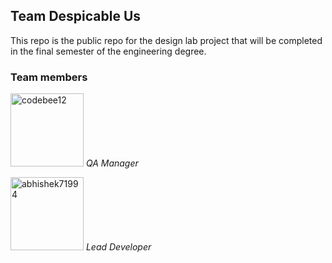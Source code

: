 ## Team Despicable Us

This repo is the public repo for the design lab project that will be completed in the final semester of the engineering degree.


### Team members
[<img alt="codebee12" src="https://avatars2.githubusercontent.com/u/23038052?s=460&v=4&s=117" width="117">](https://github.com/codebee12) *QA Manager*

[<img alt="abhishek71994" src="https://avatars1.githubusercontent.com/u/8072400?v=4&s=117" width="117">](https://github.com/abhishek71994) *Lead Developer*
